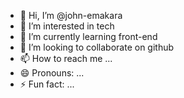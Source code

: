 - 👋 Hi, I’m @john-emakara
- 👀 I’m interested in tech
- 🌱 I’m currently learning front-end
- 💞️ I’m looking to collaborate on github
- 📫 How to reach me ...
- 😄 Pronouns: ...
- ⚡ Fun fact: ...

<!---
Pablopasuri/Pablopasuri is a ✨ special ✨ repository because its `README.md` (this file) appears on your GitHub profile.
You can click the Preview link to take a look at your changes.
--->
